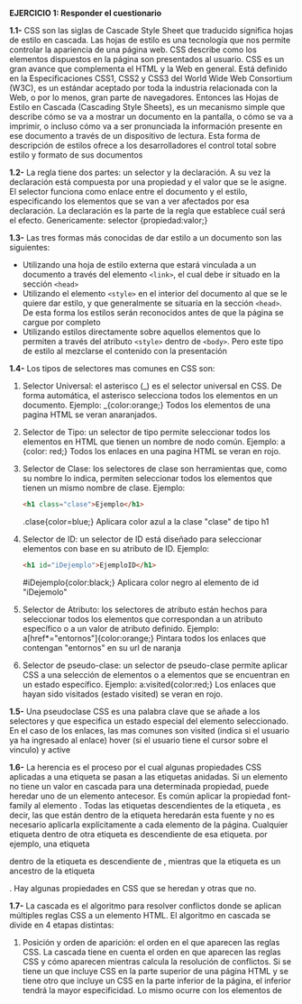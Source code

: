 **EJERCICIO 1: Responder el cuestionario**

**1.1-**
CSS son las siglas de Cascade Style Sheet que traducido significa hojas de estilo en cascada. Las hojas de estilo es una tecnología que nos permite controlar la apariencia de una página web. CSS describe como los elementos dispuestos en la página son presentados al usuario. CSS es un gran avance que complementa el HTML y la Web en general. Está definido en la Especificaciones CSS1, CSS2 y CSS3 del World Wide Web Consortium (W3C), es un estándar aceptado por toda la industria relacionada con la Web, o por lo menos, gran parte de navegadores. Entonces las Hojas de Estilo en Cascada (Cascading Style Sheets), es un mecanismo simple que describe cómo se va a mostrar un documento en la pantalla, o cómo se va a imprimir, o incluso cómo va a ser pronunciada la información presente en ese documento a través de un dispositivo de lectura. Esta forma de descripción de estilos ofrece a los desarrolladores el control total sobre estilo y formato de sus documentos

**1.2-**
La regla tiene dos partes: un selector y la declaración. A su vez la declaración está compuesta por una propiedad y el valor que se le asigne. El selector funciona como enlace entre el documento y el estilo, especificando los elementos que se van a ver afectados por esa declaración. La declaración es la parte de la regla que establece cuál será el efecto. Genericamente:
selector {propiedad:valor;}

**1.3-**
Las tres formas más conocidas de dar estilo a un documento son las siguientes:

- Utilizando una hoja de estilo externa que estará vinculada a un documento a través del elemento `<link>`, el cual debe ir situado en la sección `<head>`
- Utilizando el elemento `<style>` en el interior del documento al que se le quiere dar estilo, y que generalmente se situaría en la sección `<head>`. De esta forma los estilos serán reconocidos antes de que la página se cargue por completo
- Utilizando estilos directamente sobre aquellos elementos que lo permiten a través del atributo `<style>` dentro de `<body>`. Pero este tipo de estilo al mezclarse el contenido con la presentación

**1.4-**
Los tipos de selectores mas comunes en CSS son:

1. Selector Universal: el asterisco (_) es el selector universal en CSS. De forma automática, el asterisco selecciona todos los elementos en un documento.
   Ejemplo:
   _{color:orange;} Todos los elementos de una pagina HTML se veran anaranjados.

2. Selector de Tipo: un selector de tipo permite seleccionar todos los elementos en HTML que tienen un nombre de nodo común.
   Ejemplo:
   a {color: red;} Todos los enlaces en una pagina HTML se veran en rojo.

3. Selector de Clase: los selectores de clase son herramientas que, como su nombre lo indica, permiten seleccionar todos los elementos que tienen un mismo nombre de clase.
   Ejemplo:

   ```html
   <h1 class="clase">Ejemplo</h1>
   ```

   .clase{color=blue;} Aplicara color azul a la clase "clase" de tipo h1

4. Selector de ID: un selector de ID está diseñado para seleccionar elementos con base en su atributo de ID.
   Ejemplo:

   ```html
   <h1 id="iDejemplo">EjemploID</h1>
   ```

   #iDejemplo{color:black;} Aplicara color negro al elemento de id "iDejemolo"

5. Selector de Atributo: los selectores de atributo están hechos para seleccionar todos los elementos que correspondan a un atributo específico o a un valor de atributo definido.
   Ejemplo:
   a[href*="entornos"]{color:orange;} Pintara todos los enlaces que contengan "entornos" en su url de naranja

6. Selector de pseudo-clase: un selector de pseudo-clase permite aplicar CSS a una selección de elementos o a elementos que se encuentran en un estado específico.
   Ejemplo:
   a:visited{color:red;} Los enlaces que hayan sido visitados (estado visited) se veran en rojo.

**1.5-**
Una pseudoclase CSS es una palabra clave que se añade a los selectores y que especifica un estado especial del elemento seleccionado. En el caso de los enlaces, las mas comunes son visited (indica si el usuario ya ha ingresado al enlace) hover (si el usuario tiene el cursor sobre el vinculo) y active

**1.6-**
La herencia es el proceso por el cual algunas propiedades CSS aplicadas a una etiqueta se pasan a las etiquetas anidadas. Si un elemento no tiene un valor en cascada para una determinada propiedad, puede heredar uno de un elemento antecesor. Es común aplicar la propiedad font-family al elemento <body>. Todas las etiquetas descendientes de la etiqueta <body>, es decir, las que están dentro de la etiqueta <body> heredarán esta fuente y no es necesario aplicarla explícitamente a cada elemento de la página. Cualquier etiqueta dentro de otra etiqueta es descendiente de esa etiqueta. por ejemplo, una etiqueta <p> dentro de la etiqueta <body> es descendiente de <body>, mientras que la etiqueta <body> es un ancestro de la etiqueta <p>. Hay algunas propiedades en CSS que se heredan y otras que no.

**1.7-**
La cascada es el algoritmo para resolver conflictos donde se aplican múltiples reglas CSS a un elemento HTML. El algoritmo en cascada se divide en 4 etapas distintas:

1.  Posición y orden de aparición: el orden en el que aparecen las reglas CSS. La cascada tiene en cuenta el orden en que aparecen las reglas CSS y cómo aparecen mientras calcula la resolución de conflictos. Si se tiene un <link> que incluye CSS en la parte superior de una página HTML y se tiene otro <link> que incluye un CSS en la parte inferior de la página, el <link> inferior tendrá la mayor especificidad. Lo mismo ocurre con los elementos de <style>. Se vuelven más específicos cuanto más abajo están en la página.
2.  Especifidad: la especificidad es un algoritmo que determina qué selector de CSS es el más específico, utilizando un sistema de ponderación o puntuación para realizar esos cálculos. Al hacer una regla más específica, puede hacer que se aplique incluso si algún otro CSS que coincida con el selector aparece más adelante en el CSS. El CSS dirigido a una clase en un elemento hará que la regla sea más específica y, por lo tanto, se considerará más importante de aplicar que el CSS dirigido solamente al elemento.
3.  Origen: el CSS escrito no es el único CSS que se aplica a una página. La cascada tiene en cuenta el origen del CSS. Este origen incluye la hoja de estilo interna del navegador, los estilos agregados por las extensiones del navegador o el sistema operativo y el CSS creado. El orden de especificidad de estos orígenes, desde el menos específico al más específico, son los siguientes:
    1. Estilos base de agente de usuario
    2. Estilos de usuarios locales
    3. CSS creado
    4. Los !important creados
    5. Estilos de usuarios locales !important
    6. Agente de usuario !important
4.  Importancia: no todas las reglas de CSS se calculan de la misma manera entre sí, ni se les da la misma especificidad entre sí. El orden de importancia, de menor a mayor importancia, es el siguiente:
    1. Tipo de regla normal, como font-size , background o color
    2. Tipo de regla de animation
    3. Tipo de regla de !important
    4. Tipo de regla de transition

**EJERCICIO 2**
```css
p#normal {
font-family: arial, Helvetica;
font-size: 11px;
font-weight: bold;
}
\*#destacado {
border-style: solid;
border-color: blue;
border-width: 2px;
}
#distinto {
background-color: #9EC7EB;
color: red;
}
```

```html
<p id="normal">Este es un párrafo</p>
<p id="destacado">Este es otro párrafo</p>
<table id="destacado">
  <tr>
    <td>Esta es una tabla</td>
  </tr>
</table>
<p id="distinto">Este es el último párrafo</p>
```

p#normal => este selector determina que el estilo dado dentro de la declaración será utilizado por las etiquetas `<p>` cuyo id es “normal”. Lo que hace este bloque es aplicar una fuente Arial o Helvetica, tamaño de fuente de 11px y negrita. Afecta solo a la primera etiqueta `<p>` del código HTML.

\*#destacado => esto determina que se afectan todas aquellas etiquetas cuyo id sea “destacado”. Aplica un borde sólido de color azul con un ancho de 2px. Afecta a la segunda etiqueta `<p>` y a la etiqueta `<table>` del código HTML.

#distinto => afecta a los elementos cuyo id sea “distinto”, aplicando un color de fondo #9EC7EB (azul claro, expresado en hexadecimal) y un color de texto rojo. Afecta solo a la última etiqueta `<p>` del código HTML.

**EJERCICIO 3**

```css
p.quitar {
  color: red;
}
\*.desarrollo {
  font-size: 8px;
}
.importante {
  font-size: 20px;
}
```

```html
<p class="desarrollo">
  En este primer párrafo trataremos lo siguiente:
  <br />xxxxxxxxxxxxxxxxxxxxxxxxx
</p>
<p class="quitar">
  Este párrafo debe ser quitado de la obra…
  <br />xxxxxxxxxxxxxxxxxxxxxxxxx
</p>
<p>
  En este otro párrafo trataremos otro tema:<br />
  xxxxxxxxxxxxxxxxxxxxxxxxx
</p>
<p class="importante">
  Y este es el párrafo más importante de la obra…
  <br />xxxxxxxxxxxxxxxxxxxxxxxxx
</p>
<h1 class="quitar">Este encabezado también debe ser quitado de la obra</h1>
<p class="quitar importante">Se pueden aplicar varias clases a la vez</p>
```

p.quitar => el estilo aplicado en este selector se verá reflejado en las etiquetas `<p>` que posean una clase denominada “quitar”, aplicando a las mismas el color de texto rojo. En este ejemplo se aplicará a la etiqueta que encierra el párrafo “Este párrafo debe ser quitado de la obra…”, la etiqueta `<br />` y el párrafo “xxxxxxxxxxxxxxxxxxxxxxxxx” y también a la última etiqueta `<p>` que tiene la clase quitar y la clase importante.

\*.desarrollo => esto determina que se afectan todas aquellas etiquetas que posean la clase “destacado”. Aplica un tamaño de fuente de 8px y afecta solo a la primer etiqueta `<p>` que encierra el párrafo “En este primer párrafo trataremos lo siguiente:”, la etiqueta `<br />` y el párrafo “xxxxxxxxxxxxxxxxxxxxxxxxx”

.importante => afecta a los elementos con la clase importante. Aplica un tamaño de fuente de 20px. En el ejemplo se aplica a la última etiqueta `<p>`.

**EJERCICIO 4 (continuar)**

La primera diferencia que podemos encontrar es en el body, el segundo código tiene la clase “contenido” por lo que a todo el body se le aplicara un tamaño de fuente de 14px y estarán las letras en negrita. El tamaño de la fuente se mantendrá en la tabla y en el enlace, pero no en el párrafo, en este último la letra será de 10px.
A diferencia del segundo, el primero solo tiene esta clase en la primera etiqueta `<p>` por lo que se le aplicará al contenido de esta el tamaño de fuente de 14px, pero las letras estarán normales ya que tiene definido un estilo propio en el HTML. A esta etiqueta también se le dio un estilo, que por cascada se aplica luego del estilo aplicado a todo el documento por lo que la letra no será verde, sino que será negra y además la familia de la fuente será arial helvética de color negro ya que este estilo esta especificado con el selector `<p>` en la hoja de estilos, el tamaño no será de 10px ya que aplica sobre esta etiqueta la clase “contenido”.
La etiqueta `<p>` del segundo código tendrá la fuente en negrita debido a la clase “contenido” del body pero luego por la especificidad del selector `<p>` aplicará todos los estilos especificados y no toma el color verde que se le da al documento completo, si no que toma el negro del propio selector p.
Entre las tablas las diferencias están en el tamaño – en el primer caso, es de 16px ya que no tiene un estilo que lo defina, mientras que en el segundo toma el estilo de la clase contenido por lo que tiene 14px – y que el primero no esta en negrita mientras que el segundo sí.
Los enlaces tienen los mismos colores por cada acción, cuando no fueron visitados están grises, cuando esta el mouse encima (hover) se ponen fucsia, cuando visitas el enlace se pone azul, y cuando este activo en rojo. La diferencia está en que el del segundo ejemplo está en negrita y que el tamaño de la fuente es de 14px mientras que el primer enlace no está en negrita y el tamaño es de 16px.

**EJERCICIO 5**

**5.1-**
  ```css
  h1>b{color: red;}
  ```

**5.2-**
```css
  div>p>*[href]{color:black}
  ```

**5.3-**
```css
  ul>li:last-child{color:yellow}
  ul>li:last-child>a{color:blue}
  ```

**5.4-**
```css
  div>*#importante{color:green}
  h1,h2,h3,h4,h5,h6>*#importante{color:red}
  ```

**5.5-**
```css
  h1[title]{color:blue}
  ```

**5.6-**
```css
ol>li>a{
    text-decoration: none;
    color: blue;
}
ol>li>a:visited{color: purple;}
```


